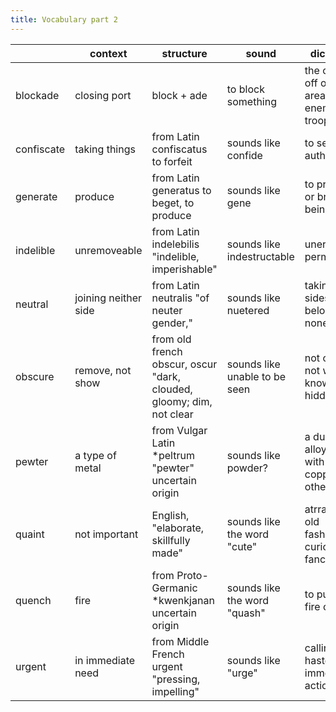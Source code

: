 ```yaml
---
title: Vocabulary part 2
---
```


|            | context              | structure                                                            | sound                         | dictionary                                                   |
|------------|----------------------|----------------------------------------------------------------------|-------------------------------|--------------------------------------------------------------|
| blockade   | closing port         | block + ade                                                          | to block something            | the closing off of an area by enemy troops                   |
| confiscate | taking things        | from Latin confiscatus to forfeit                                    | sounds like confide           | to seize by authority                                        |
| generate   | produce              | from Latin generatus to beget, to produce                            | sounds like gene              | to produce or bring into being                               |
| indelible  | unremoveable         | from Latin indelebilis "indelible, imperishable"                     | sounds like indestructable    | uneraseable, permanant                                       |
| neutral    | joining neither side | from Latin neutralis "of neuter gender,"                             | sounds like nuetered          | taking no sides belonging to none                            |
| obscure    | remove, not show     | from old french obscur, oscur "dark, clouded, gloomy; dim, not clear | sounds like unable to be seen | not clear, not well known, hidden                            |
| pewter     | a type of metal      | from Vulgar Latin *peltrum "pewter" uncertain origin                 | sounds like powder?           | a dull gray alloy of tin with lead, copper, and other metals |
| quaint     | not important        | English, "elaborate, skillfully made"                                | sounds like the word "cute"   | atrractively old fashioned, curious, fanciful                |
| quench     | fire                 | from Proto-Germanic *kwenkjanan uncertain origin                     | sounds like the word "quash"  | to put out, a fire or light                                  |
| urgent     | in immediate need    | from Middle French urgent "pressing, impelling"                      | sounds like "urge"            | calling for haste or immediate action                        |
